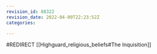 ```yaml
---
revision_id: 88322
revision_date: 2022-04-09T22:23:52Z
categories:

---
```


#REDIRECT [[Highguard_religious_beliefs#The Inquisition]]